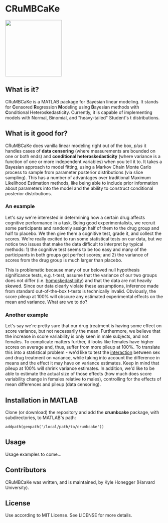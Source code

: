 # CRuMBCaKe

<img src="https://cdn.rawgit.com/khonegger/crumbcake/master/project_icon.svg" height="180">


## What is it?
CRuMBCaKe is a MATLAB package for Bayesian linear modeling.  It stands for **C**ensored **R**egression **M**odeling using **B**ayesian methods with **C**onditional Heteros**k**edasticity.  Currently, it is capable of implementing models with Normal, Binomial, and "heavy-tailed" Student's t distributions.


## What is it good for?
CRuMBCaKe does vanilla linear modeling right out of the box, *plus* it handles cases of **data censoring** (where measurements are bounded on one or both ends) and **conditional heteroskedasticity** (where variance is a function of one or more independent variables) when you tell it to.  It takes a Bayesian approach to model fitting, using a Markov Chain Monte Carlo process to sample from parameter posterior distributions (via slice sampling).  This has a number of advantages over traditional Maximum Likelihood Estimation methods, like being able to include prior information about parameters into the model and the ability to construct conditional posterior distributions.

### An example
Let's say we're interested in determining how a certain drug affects cognitive performance in a task.  Being good experimentalists, we recruit some participants and randomly assign half of them to the drug group and half to placebo.  We then give them a cognitive test, grade it, and collect the scores.  We're really excited to run some statistical tests on our data, but we notice two issues that make the data difficult to interpret by typical methods: 1) the cognitive test seems to be too easy and many of the participants in both groups got perfect scores; and 2) the variance of scores from the drug group is much larger than placebo.

This is problematic because many of our beloved null hypothesis significance tests, e.g. t-test, assume that the variance of our two groups does not differ (i.e. [homoskedasticity](https://en.wikipedia.org/wiki/Homoscedasticity)) and that the data are not heavily skewed.  Since our data clearly violate these assumptions, inference made from standard out-of-the-box t-tests is technically invalid.  Obviously, the score pileup at 100% will obscure any estimated experimental effects on the mean and variance.  What are we to do?

### Another example
Let's say we're pretty sure that our drug treatment is having some effect on score variance, but not necessarily the mean.  Furthermore, we believe that the increase in score variability is only seen in male subjects, and not females.  To complicate matters further, it looks like females have higher scores on average and, thus, suffer from more pileup at 100%. To translate this into a statistical problem - we'd like to test the [interaction](https://en.wikipedia.org/wiki/Interaction_(statistics)) between sex and drug treatment on variance, while taking into account the difference in means and the effect it may have on variance estimates.   Keep in mind that pileup at 100% will shrink variance estimates.  In addition, we'd like to be able to estimate the actual size of those effects (how much does score variability change in females relative to males), controlling for the effects of mean differences and pileup (data censoring).


## Installation in MATLAB
Clone (or download) the repository and add the **crumbcake** package, with subdirectories, to MATLAB's path:
```
addpath(genpath('/local/path/to/crumbcake'))
```

## Usage
Usage examples to come...

## Contributors
CRuMBCaKe was written, and is maintained, by Kyle Honegger (Harvard University).

## License
Use according to MIT License.  See LICENSE for more details.
